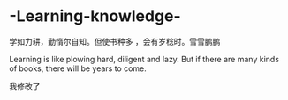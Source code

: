 # -Learning-knowledge-

学如力耕，勤惰尔自知。但使书种多 ，会有岁稔时。雪雪鹏鹏

Learning is like plowing hard, diligent and lazy. But if there are many kinds of books, there will be years to come.

我修改了
